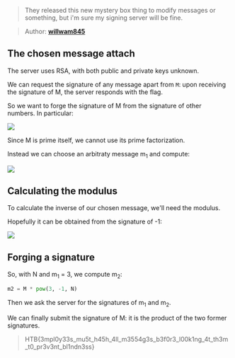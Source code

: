 > They released this new mystery box thing to modify messages or something,
> but i'm sure my signing server will be fine.

> Author: **[willwam845][author-profile]**

## The chosen message attach

The server uses RSA, with both public and private keys unknown.

We can request the signature of any message apart from `M`: upon receiving the
signature of M, the server responds with the flag.

So we want to forge the signature of M from the signature of other numbers. In particular:

![][equation-signature-breakdown]

Since M is prime itself, we cannot use its prime factorization.

Instead we can choose an arbitraty message m<sub>1</sub> and compute:

![][equation-signature-forging]

## Calculating the modulus

To calculate the inverse of our chosen message, we'll need the modulus.

Hopefully it can be obtained from the signature of -1:

![][equation-modulus-calculation]

## Forging a signature

So, with N and m<sub>1</sub> = 3, we compute m<sub>2</sub>:

```python
m2 = M * pow(3, -1, N)
```

Then we ask the server for the signatures of m<sub>1</sub> and m<sub>2</sub>.

We can finally submit the signature of M: it is the product of the two former
signatures.

> HTB{3mpl0y33s_mu5t_h45h_4ll_m3554g3s_b3f0r3_l00k1ng_4t_th3m_t0_pr3v3nt_bl1ndn3ss}

[author-profile]: https://app.hackthebox.eu/users/219091

[equation-modulus-calculation]: images/modulus-calculation.png
[equation-signature-breakdown]: images/signature-breakdown.png
[equation-signature-forging]: images/signature-forging.png
